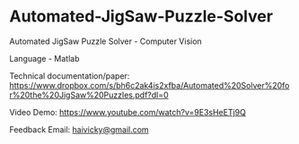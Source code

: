 # Automated-JigSaw-Puzzle-Solver
Automated JigSaw Puzzle Solver - Computer Vision

Language - Matlab 

Technical documentation/paper: https://www.dropbox.com/s/bh6c2ak4is2xfba/Automated%20Solver%20for%20the%20JigSaw%20Puzzles.pdf?dl=0


Video Demo: https://www.youtube.com/watch?v=9E3sHeETj9Q



Feedback Email: haivicky@gmail.com


